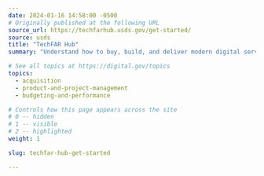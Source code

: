 ```yaml
---
date: 2024-01-16 14:58:00 -0500
# Originally published at the following URL
source_url: https://techfarhub.usds.gov/get-started/
source: usds
title: "TechFAR Hub"
summary: "Understand how to buy, build, and deliver modern digital services while staying on the correct side of compliance with the TechFAR Hub."

# See all topics at https://digital.gov/topics
topics:
  - acquisition
  - product-and-project-management
  - budgeting-and-performance

# Controls how this page appears across the site
# 0 -- hidden
# 1 -- visible
# 2 -- highlighted
weight: 1

slug: techfar-hub-get-started

---
```

